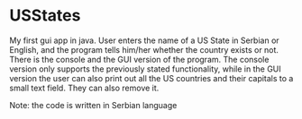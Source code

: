 # USStates
My first gui app in java. User enters the name of a US State in Serbian or English, and the program tells
him/her whether the country exists or not. There is the console and the GUI version of the program. The 
console version only supports the previously stated functionality, while in the GUI version the user can
also print out all the US countries and their capitals to a small text field. They can also remove it.

Note: the code is written in Serbian language
